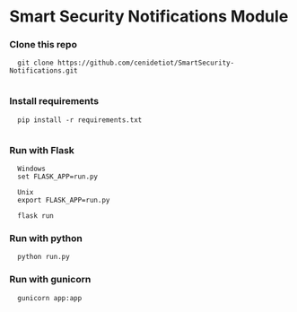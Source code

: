 # Smart Security Notifications Module

### Clone this repo
```
  git clone https://github.com/cenidetiot/SmartSecurity-Notifications.git
 
```

### Install requirements 
```
  pip install -r requirements.txt
 
```

### Run with Flask

```
  Windows
  set FLASK_APP=run.py

  Unix
  export FLASK_APP=run.py
```

```
  flask run
```

### Run with python

```
  python run.py
```

### Run with gunicorn 

```
  gunicorn app:app
```



  
